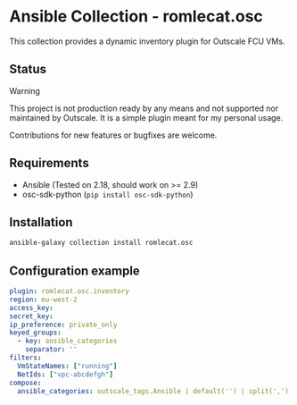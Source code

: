 # Ansible Collection - romlecat.osc

This collection provides a dynamic inventory plugin for Outscale FCU VMs.

## Status
> [!WARNING]  
> This project is not production ready by any means and not supported nor maintained by Outscale. It is a simple plugin meant for my personal usage.

Contributions for new features or bugfixes are welcome.

## Requirements
- Ansible (Tested on 2.18, should work on >= 2.9)
- osc-sdk-python (`pip install osc-sdk-python`)

## Installation
```bash
ansible-galaxy collection install romlecat.osc
```

## Configuration example

```yaml
plugin: romlecat.osc.inventory
region: eu-west-2
access_key:
secret_key:
ip_preference: private_only
keyed_groups:
  - key: ansible_categories
    separator: ''
filters:
  VmStateNames: ["running"]
  NetIds: ["vpc-abcdefgh"]
compose:
  ansible_categories: outscale_tags.Ansible | default('') | split(',') | reject('equalto', '') | list

```
